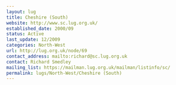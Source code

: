 ```yaml
---
layout: lug
title: Cheshire (South)
website: http://www.sc.lug.org.uk/
established_date: 2000/09
status: Active
last_update: 12/2009
categories: North-West
url: http://lug.org.uk/node/69
contact_address: mailto:richard@sc.lug.org.uk
contact: Richard Smedley
mailing_list: https://mailman.lug.org.uk/mailman/listinfo/sc/
permalink: lugs/North-West/Cheshire (South)
---
```

